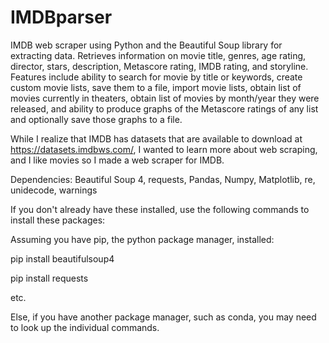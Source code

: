 # IMDBparser
IMDB web scraper using Python and the Beautiful Soup library for extracting data.
Retrieves information on movie title, genres, age rating, director, stars, description, Metascore rating, IMDB rating, and storyline. 
Features include ability to search for movie by title or keywords, create custom movie lists, save them to a file, import movie lists, 
obtain list of movies currently in theaters, obtain list of movies by month/year they were released, 
and ability to produce graphs of the Metascore ratings of any list and optionally save those graphs to a file.

While I realize that IMDB has datasets that are available to download at https://datasets.imdbws.com/, I wanted to learn
more about web scraping, and I like movies so I made a web scraper for IMDB.

Dependencies: Beautiful Soup 4, requests, Pandas, Numpy, Matplotlib, re, unidecode, warnings

If you don't already have these installed, use the following commands to install these packages:

Assuming you have pip, the python package manager, installed:

pip install beautifulsoup4

pip install requests

etc.

Else, if you have another package manager, such as conda, you may need to look up the individual commands.
